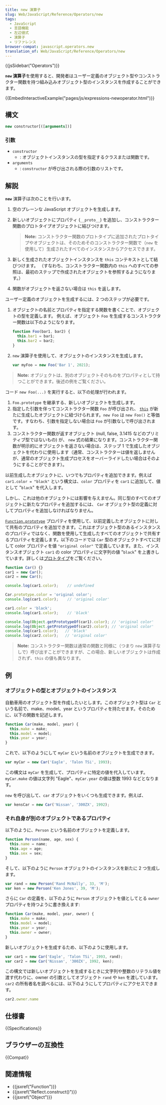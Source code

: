 ```yaml
---
title: new 演算子
slug: Web/JavaScript/Reference/Operators/new
tags:
  - JavaScript
  - 言語機能
  - 左辺値式
  - 演算子
  - リファレンス
browser-compat: javascript.operators.new
translation_of: Web/JavaScript/Reference/Operators/new
---
```

{{jsSidebar("Operators")}}

**`new` 演算子**を使用すると、開発者はユーザー定義のオブジェクト型やコンストラクター関数を持つ組み込みオブジェクト型のインスタンスを作成することができます。

{{EmbedInteractiveExample("pages/js/expressions-newoperator.html")}}

## 構文

```js
new constructor[([arguments])]
```

### 引数

- `constructor`
  - : オブジェクトインスタンスの型を指定するクラスまたは関数です。
- `arguments`
  - : `constructor` が呼び出される際の引数のリストです。

## 解説

**`new`** 演算子は次のことを行います。

1. 空のプレーンな JavaScript オブジェクトを生成します。
2. 新しいオブジェクトにプロパティ (`__proto__`) を追加し、コンストラクター関数のプロトタイプオブジェクトに結びつけます。

    > **Note:** コンストラクター関数のプロトタイプに追加されたプロトタイプやオブジェクトは、そのためそのコンストラクター関数で（`new` を使用して）生成されたすべてのインスタンスからアクセスできます。

3. 新しく生成されたオブジェクトインスタンスを `this` コンテキストとして結びつけます。
    （すなわち、コンストラクター関数内の `this` へのすべての参照は、最初のステップで作成されたオブジェクトを参照するようになります。）
4. 関数がオブジェクトを返さない場合は `this` を返します。

ユーザー定義のオブジェクトを生成するには、2 つのステップが必要です。

1. オブジェクトの名前とプロパティを指定する関数を書くことで、オブジェクトの型を定義します。
    例えば、オブジェクト `Foo` を生成するコンストラクター関数は以下のようになります。

    ```js
    function Foo(bar1, bar2) {
      this.bar1 = bar1;
      this.bar2 = bar2;
    }
    ```

2. `new` 演算子を使用して、オブジェクトのインスタンスを生成します。

    ```js
    var myFoo = new Foo('Bar 1', 2021);
    ```

> **Note:** オブジェクトは、別のオブジェクトそのものをプロパティとして持つことができます。後述の例をご覧ください。

コード `new Foo(...)` を実行すると、以下の処理が行われます。

1. `Foo.prototype` を継承する、新しいオブジェクトを生成します。
2. 指定した引数を伴ってコンストラクター関数 `Foo` が呼び出され、 [`this`](/ja/docs/Web/JavaScript/Reference/Operators/this) が新たに生成したオブジェクトに紐づけられます。`new Foo` は `new Foo()` と等価です。すなわち、引数を指定しない場合は `Foo` が引数なしで呼び出されます。
3. コンストラクター関数が返すオブジェクト (null, false, 3.1415 などのプリミティブ型ではないもの) が、 `new` 式の結果になります。コンストラクター関数が明示的にオブジェクトを返さない場合は、ステップ 1 で生成したオブジェクトを代わりに使用します（通常、コンストラクターは値を返しませんが、通常のオブジェクト生成プロセスをオーバーライドしたい場合はそのようにすることができます）。

以前生成したオブジェクトに、いつでもプロパティを追加できます。例えば `car1.color = "black"` という構文は、`color` プロパティを `car1` に追加して、値として "`black`" を代入します。

しかし、これは他のオブジェクトには影響を与えません。同じ型のすべてのオブジェクトに新たなプロパティを追加するには、 `Car` オブジェクト型の定義に対してプロパティを追加しなければなりません。

[`Function.prototype`](/ja/docs/Web/JavaScript/Reference/Global_Objects/Function) プロパティを使用して、以前定義したオブジェクトに対して共有のプロパティを追加できます。これはオブジェクト型のあるインスタンスのプロパティではなく、関数を使用して生成したすべてのオブジェクトで共有するプロパティを定義します。以下のコードでは `Car` 型のオブジェクトすべてに対して color プロパティを値 `"original color"` で定義しています。また、インスタンスオブジェクト `car1` の color プロパティに文字列の値 "`black`" を上書きしています。詳しくは[プロトタイプ](/ja/docs/Learn/JavaScript/Objects/Object_prototypes)をご覧ください。

```js
function Car() {}
car1 = new Car();
car2 = new Car();

console.log(car1.color);    // undefined

Car.prototype.color = 'original color';
console.log(car1.color);    // 'original color'

car1.color = 'black';
console.log(car1.color);    // 'black'

console.log(Object.getPrototypeOf(car1).color); // 'original color'
console.log(Object.getPrototypeOf(car2).color); // 'original color'
console.log(car1.color);   // 'black'
console.log(car2.color);   // 'original color'
```

> **Note:** コンストラクター関数は通常の関数と同様に（つまり `new` 演算子なしで）呼び出すことができますが、この場合、新しいオブジェクトは作成されず、`this` の値も異なります。

## 例

### オブジェクトの型とオブジェクトのインスタンス

自動車用のオブジェクト型を作成したいとします。このオブジェクト型は `Car` という名前で、make、model、year というプロパティを持たせます。そのために、以下の関数を記述します。

```js
function Car(make, model, year) {
  this.make = make;
  this.model = model;
  this.year = year;
}
```

これで、以下のようにして `myCar` という名前のオブジェクトを生成できます。

```js
var myCar = new Car('Eagle', 'Talon TSi', 1993);
```

この構文は `myCar` を生成して、プロパティに特定の値を代入しています。`myCar.make` の値は文字列 "Eagle"、`myCar.year` の値は整数 1993 などとなります。

`new` を呼び出して、`car` オブジェクトをいくつも生成できます。例えば、

```js
var kensCar = new Car('Nissan', '300ZX', 1992);
```

### それ自身が別のオブジェクトであるプロパティ

以下のように、`Person` という名前のオブジェクトを定義します。

```js
function Person(name, age, sex) {
  this.name = name;
  this.age = age;
  this.sex = sex;
}
```

そして、以下のように `Person` オブジェクトのインスタンスを新たに 2 つ生成します。

```js
var rand = new Person('Rand McNally', 33, 'M');
var ken = new Person('Ken Jones', 39, 'M');
```

さらに `Car` の定義を、以下のように `Person` オブジェクトを値としてとる `owner` プロパティを持つように書き換えます:

```js
function Car(make, model, year, owner) {
  this.make = make;
  this.model = model;
  this.year = year;
  this.owner = owner;
}
```

新しいオブジェクトを生成するため、以下のように使用します。

```js
var car1 = new Car('Eagle', 'Talon TSi', 1993, rand);
var car2 = new Car('Nissan', '300ZX', 1992, ken);
```

この構文では新しいオブジェクトを生成するときに文字列や整数のリテラル値を渡す代わりに、owner の引数としてオブジェクト `rand` や `ken` を渡しています。`car2` の所有者名を調べるには、以下のようにしてプロパティにアクセスできます。

```js
car2.owner.name
```

## 仕様書

{{Specifications}}

## ブラウザーの互換性

{{Compat}}

## 関連情報

- {{jsxref("Function")}}
- {{jsxref("Reflect.construct()")}}
- {{jsxref("Object")}}
